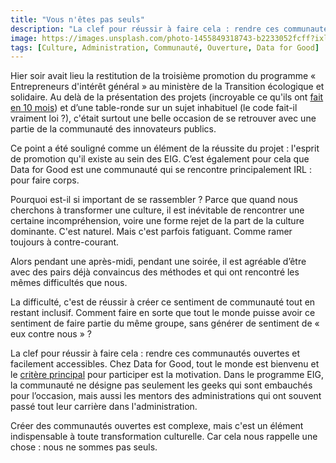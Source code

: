 ```yaml
---
title: "Vous n'êtes pas seuls"
description: "La clef pour réussir à faire cela : rendre ces communautés ouvertes et facilement accessibles."
image: https://images.unsplash.com/photo-1455849318743-b2233052fcff?ixlib=rb-1.2.1&ixid=eyJhcHBfaWQiOjEyMDd9&auto=format&fit=crop&w=1650&q=80
tags: [Culture, Administration, Communauté, Ouverture, Data for Good]
---
```


Hier soir avait lieu la restitution de la troisième promotion du programme « Entrepreneurs d'intérêt général » au ministère de la Transition écologique et solidaire. Au delà de la présentation des projets (incroyable ce qu'ils ont [fait en 10 mois](https://entrepreneur-interet-general.etalab.gouv.fr/defis.html)) et d’une table-ronde sur un sujet inhabituel (le code fait-il vraiment loi ?), c'était surtout une belle occasion de se retrouver avec une partie de la communauté des innovateurs publics.

Ce point a été souligné comme un élément de la réussite du projet : l'esprit de promotion qu'il existe au sein des EIG. C’est également pour cela que Data for Good est une communauté qui se rencontre principalement IRL : pour faire corps.

Pourquoi est-il si important de se rassembler ? Parce que quand nous cherchons à transformer une culture, il est inévitable de rencontrer une certaine incompréhension, voire une forme rejet de la part de la culture dominante. C'est naturel. Mais c'est parfois fatiguant. Comme ramer toujours à contre-courant.

Alors pendant une après-midi, pendant une soirée, il est agréable d’être avec des pairs déjà convaincus des méthodes et qui ont rencontré les mêmes difficultés que nous.

La difficulté, c'est de réussir à créer ce sentiment de communauté tout en restant inclusif. Comment faire en sorte que tout le monde puisse avoir ce sentiment de faire partie du même groupe, sans générer de sentiment de « eux contre nous » ?

La clef pour réussir à faire cela : rendre ces communautés ouvertes et facilement accessibles. Chez Data for Good, tout le monde est bienvenu et le [critère principal](https://f14e.fr/2019/10/31/critere-volontaire-data-for-good/) pour participer est la motivation. Dans le programme EIG, la communauté ne désigne pas seulement les geeks qui sont embauchés pour l’occasion, mais aussi les mentors des administrations qui ont souvent passé tout leur carrière dans l'administration.

Créer des communautés ouvertes est complexe, mais c'est un élément indispensable à toute transformation culturelle. Car cela nous rappelle une chose : nous ne sommes pas seuls.
